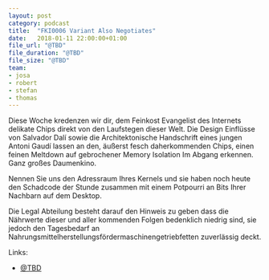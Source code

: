 ```yaml
---
layout: post
category: podcast
title:  "FKI0006 Variant Also Negotiates"
date:   2018-01-11 22:00:00+01:00
file_url: "@TBD"
file_duration: "@TBD"
file_size: "@TBD"
team:
- josa
- robert
- stefan
- thomas
---
```


Diese Woche kredenzen wir dir, dem Feinkost Evangelist des Internets delikate Chips direkt von den Laufstegen dieser Welt. Die Design Einflüsse von Salvador Dalí sowie die Architektonische Handschrift eines jungen Antoni Gaudí lassen an den, äußerst fesch daherkommenden Chips, einen feinen Meltdown auf gebrochener Memory Isolation Im Abgang erkennen. Ganz großes Daumenkino.

Nennen Sie uns den Adressraum Ihres Kernels und sie haben noch heute den Schadcode der Stunde zusammen mit einem Potpourri an Bits Ihrer Nachbarn auf dem Desktop.

Die Legal Abteilung besteht darauf den Hinweis zu geben dass die Nährwerte dieser und aller kommenden Folgen bedenklich niedrig sind, sie jedoch den Tagesbedarf an Nahrungsmittelherstellungsfördermaschinengetriebfetten zuverlässig deckt.

Links:

- [@TBD](@TBD)
